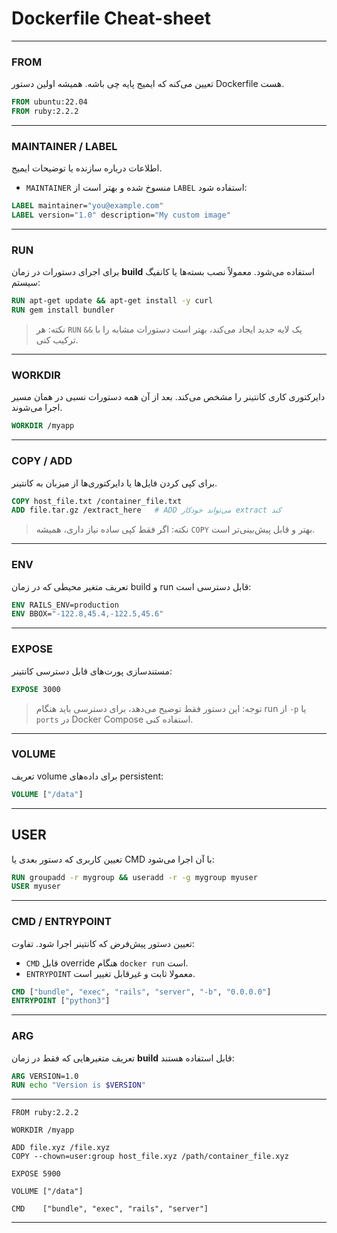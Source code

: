 # Dockerfile Cheat-sheet

---

### **FROM**

تعیین می‌کنه که ایمیج پایه چی باشه. همیشه اولین دستور Dockerfile هست.

```dockerfile
FROM ubuntu:22.04
FROM ruby:2.2.2
```

---

### **MAINTAINER / LABEL**

اطلاعات درباره سازنده یا توضیحات ایمیج.

* `MAINTAINER` منسوخ شده و بهتر است از `LABEL` استفاده شود:

```dockerfile
LABEL maintainer="you@example.com"
LABEL version="1.0" description="My custom image"
```

---

### **RUN**

برای اجرای دستورات در زمان **build** استفاده می‌شود. معمولاً نصب بسته‌ها یا کانفیگ سیستم:

```dockerfile
RUN apt-get update && apt-get install -y curl
RUN gem install bundler
```

> نکته: هر `RUN` یک لایه جدید ایجاد می‌کند، بهتر است دستورات مشابه را با `&&` ترکیب کنی.

---

### **WORKDIR**

دایرکتوری کاری کانتینر را مشخص می‌کند. بعد از آن همه دستورات نسبی در همان مسیر اجرا می‌شوند.

```dockerfile
WORKDIR /myapp
```

---

### **COPY / ADD**

برای کپی کردن فایل‌ها یا دایرکتوری‌ها از میزبان به کانتینر.

```dockerfile
COPY host_file.txt /container_file.txt
ADD file.tar.gz /extract_here   # ADD می‌تواند خودکار extract کند
```

> نکته: اگر فقط کپی ساده نیاز داری، همیشه `COPY` بهتر و قابل پیش‌بینی‌تر است.

---

### **ENV**

تعریف متغیر محیطی که در زمان build و run قابل دسترسی است:

```dockerfile
ENV RAILS_ENV=production
ENV BBOX="-122.8,45.4,-122.5,45.6"
```

---

### **EXPOSE**

مستندسازی پورت‌های قابل دسترسی کانتینر:

```dockerfile
EXPOSE 3000
```

> توجه: این دستور فقط توضیح می‌دهد، برای دسترسی باید هنگام run از `-p` یا `ports` در Docker Compose استفاده کنی.

---

### **VOLUME**

تعریف volume برای داده‌های persistent:

```dockerfile
VOLUME ["/data"]
```

---

## **USER**

تعیین کاربری که دستور بعدی یا CMD با آن اجرا می‌شود:

```dockerfile
RUN groupadd -r mygroup && useradd -r -g mygroup myuser
USER myuser
```

---

### **CMD / ENTRYPOINT**

تعیین دستور پیش‌فرض که کانتینر اجرا شود. تفاوت:

* `CMD` قابل override هنگام `docker run` است.
* `ENTRYPOINT` معمولا ثابت و غیرقابل تغییر است.

```dockerfile
CMD ["bundle", "exec", "rails", "server", "-b", "0.0.0.0"]
ENTRYPOINT ["python3"]
```

---

### **ARG**

تعریف متغیرهایی که فقط در زمان **build** قابل استفاده هستند:

```dockerfile
ARG VERSION=1.0
RUN echo "Version is $VERSION"
```

---


```
FROM ruby:2.2.2

WORKDIR /myapp

ADD file.xyz /file.xyz
COPY --chown=user:group host_file.xyz /path/container_file.xyz

EXPOSE 5900

VOLUME ["/data"]

CMD    ["bundle", "exec", "rails", "server"]

```
-----------------------------------------------------------------------



